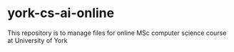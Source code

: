 # york-cs-ai-online
This repository is to manage files for online MSc computer science course at University of York
